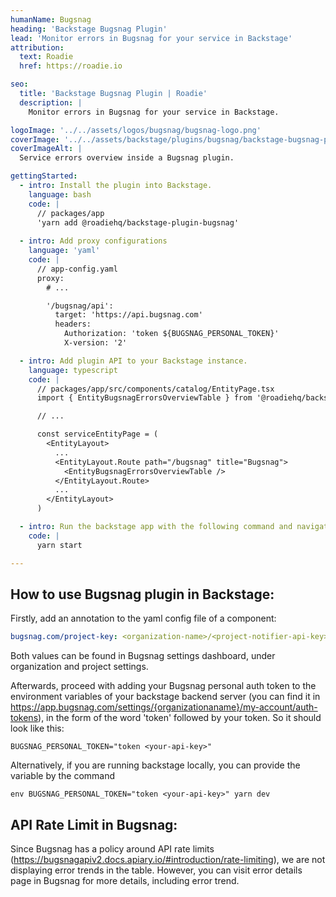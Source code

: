 ```yaml
---
humanName: Bugsnag
heading: 'Backstage Bugsnag Plugin'
lead: 'Monitor errors in Bugsnag for your service in Backstage'
attribution:
  text: Roadie
  href: https://roadie.io

seo:
  title: 'Backstage Bugsnag Plugin | Roadie'
  description: |
    Monitor errors in Bugsnag for your service in Backstage. 

logoImage: '../../assets/logos/bugsnag/bugsnag-logo.png'
coverImage: '../../assets/backstage/plugins/bugsnag/backstage-bugsnag-plugin.png'
coverImageAlt: |
  Service errors overview inside a Bugsnag plugin.

gettingStarted:
  - intro: Install the plugin into Backstage.
    language: bash
    code: |
      // packages/app
      'yarn add @roadiehq/backstage-plugin-bugsnag'
  
  - intro: Add proxy configurations
    language: 'yaml'
    code: |
      // app-config.yaml
      proxy:
        # ...

        '/bugsnag/api':
          target: 'https://api.bugsnag.com'
          headers:
            Authorization: 'token ${BUGSNAG_PERSONAL_TOKEN}'
            X-version: '2'    

  - intro: Add plugin API to your Backstage instance.
    language: typescript
    code: |
      // packages/app/src/components/catalog/EntityPage.tsx
      import { EntityBugsnagErrorsOverviewTable } from '@roadiehq/backstage-plugin-bugsnag';

      // ...

      const serviceEntityPage = (
        <EntityLayout>
          ...
          <EntityLayout.Route path="/bugsnag" title="Bugsnag">
            <EntityBugsnagErrorsOverviewTable />
          </EntityLayout.Route>
          ...
        </EntityLayout>
      )

  - intro: Run the backstage app with the following command and navigate to the services tab.
    code: |
      yarn start

---
```


## How to use Bugsnag plugin in Backstage:

Firstly, add an annotation to the yaml config file of a component:

```yml
bugsnag.com/project-key: <organization-name>/<project-notifier-api-key>
```
Both values can be found in Bugsnag settings dashboard, under organization and project settings.

Afterwards, proceed with adding your Bugsnag personal auth token to the environment variables of your backstage backend server (you can find it in https://app.bugsnag.com/settings/{organizationaname}/my-account/auth-tokens), in the form of the word 'token' followed by your token. So it should look like this:

  ```
  BUGSNAG_PERSONAL_TOKEN="token <your-api-key>"
  ```

  Alternatively, if you are running backstage locally, you can provide the variable by the command

   ```
   env BUGSNAG_PERSONAL_TOKEN="token <your-api-key>" yarn dev
   ```

## API Rate Limit in Bugsnag:

Since Bugsnag has a policy around API rate limits (https://bugsnagapiv2.docs.apiary.io/#introduction/rate-limiting), we are not displaying error trends in the table. However, you can visit error details page in Bugsnag for more details, including error trend.



